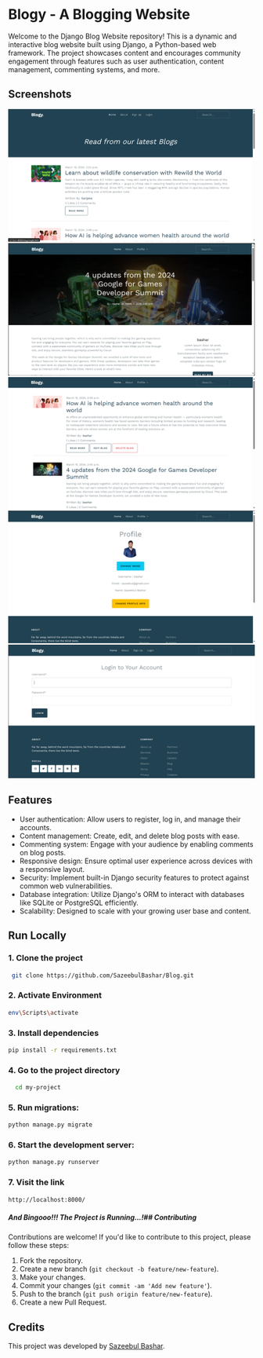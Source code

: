 # Blogy - A Blogging Website

Welcome to the Django Blog Website repository! This is a dynamic and interactive blog website built using Django, a Python-based web framework. The project showcases content and encourages community engagement through features such as user authentication, content management, commenting systems, and more.

## Screenshots
![App Screenshot](/Screenshots/HomePage.png)  
![App Screenshot](/Screenshots/Django-1.png)  
![App Screenshot](/Screenshots/django_my_blogs.png)   
![App Screenshot](/Screenshots/django_profile_page.png)  
![App Screenshot](/Screenshots/django_Login_page.png)  



## Features

- User authentication: Allow users to register, log in, and manage their accounts.
- Content management: Create, edit, and delete blog posts with ease.
- Commenting system: Engage with your audience by enabling comments on blog posts.
- Responsive design: Ensure optimal user experience across devices with a responsive layout.
- Security: Implement built-in Django security features to protect against common web vulnerabilities.
- Database integration: Utilize Django's ORM to interact with databases like SQLite or PostgreSQL efficiently.
- Scalability: Designed to scale with your growing user base and content.

## Run Locally  
### 1. Clone the project  

~~~bash  
 git clone https://github.com/SazeebulBashar/Blog.git
~~~

### 2. Activate Environment
~~~bash
env\Scripts\activate
~~~

### 3. Install dependencies  

~~~bash  
pip install -r requirements.txt
~~~

### 4. Go to the project directory  

~~~bash  
  cd my-project
~~~

### 5. Run migrations:
~~~bash
python manage.py migrate
~~~

### 6. Start the development server:
~~~bash
python manage.py runserver
~~~

### 7. Visit the link  

~~~bash  
http://localhost:8000/
~~~  

#####  And Bingooo!!! The Project is Running...!## Contributing

Contributions are welcome! If you'd like to contribute to this project, please follow these steps:

1. Fork the repository.
2. Create a new branch (`git checkout -b feature/new-feature`).
3. Make your changes.
4. Commit your changes (`git commit -am 'Add new feature'`).
5. Push to the branch (`git push origin feature/new-feature`).
6. Create a new Pull Request.

## Credits

This project was developed by [Sazeebul Bashar](https://github.com/SazeebulBashar). 

